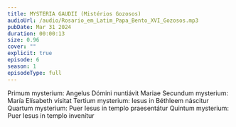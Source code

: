 ```yaml
---
title: MYSTERIA GAUDII (Mistérios Gozosos)
audioUrl: /audio/Rosario_em_Latim_Papa_Bento_XVI_Gozosos.mp3
pubDate: Mar 31 2024
duration: 00:00:13
size: 0.96
cover: ""
explicit: true
episode: 6
season: 1
episodeType: full
---
```

Primum mysterium: Angelus Dómini nuntiávit Mariae
Secundum mysterium: María Elísabeth vísitat
Tertium mysterium: Iesus in Béthleem náscitur
Quartum mysterium: Puer Iesus in templo praesentátur
Quintum mysterium: Puer Iesus in templo invenítur